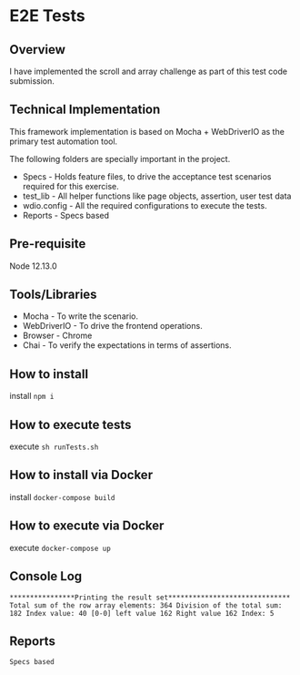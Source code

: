 # E2E Tests

## Overview
I have implemented the scroll and array challenge as part of this test code submission.

## Technical Implementation
This framework implementation is based on Mocha + WebDriverIO as the primary test automation tool. 

The following folders are specially important in the project. 
* Specs - Holds feature files, to drive the acceptance test scenarios required for this exercise.
* test_lib - All helper functions like page objects, assertion, user test data
* wdio.config - All the required configurations to execute the tests.
* Reports - Specs based

## Pre-requisite
Node 12.13.0

## Tools/Libraries
* Mocha - To write the scenario.
* WebDriverIO - To drive the frontend operations.
* Browser - Chrome
* Chai - To verify the expectations in terms of assertions.

## How to install
install
 `npm i`

## How to execute tests
execute
 `sh runTests.sh`  
 
## How to install via Docker
install
 `docker-compose build`

## How to execute via Docker
execute
 `docker-compose up` 

## Console Log
`****************Printing the result set******************************
 Total sum of the row array elements: 364
 Division of the total sum: 182
 Index value: 40
 [0-0] left value 162
 Right value 162
 Index: 5
`

## Reports
`Specs based`
 